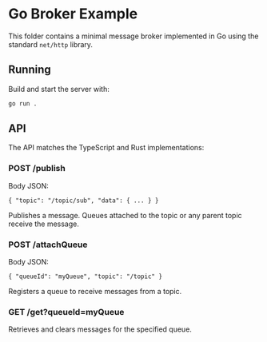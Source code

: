 # Go Broker Example

This folder contains a minimal message broker implemented in Go using the standard `net/http` library.

## Running

Build and start the server with:

```sh
go run .
```

## API

The API matches the TypeScript and Rust implementations:

### POST /publish

Body JSON:

```
{ "topic": "/topic/sub", "data": { ... } }
```

Publishes a message. Queues attached to the topic or any parent topic receive the message.

### POST /attachQueue

Body JSON:

```
{ "queueId": "myQueue", "topic": "/topic" }
```

Registers a queue to receive messages from a topic.

### GET /get?queueId=myQueue

Retrieves and clears messages for the specified queue.

